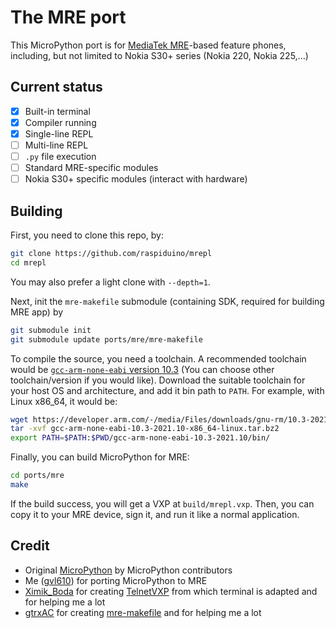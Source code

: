 # The MRE port

This MicroPython port is for [MediaTek MRE](https://lpcwiki.miraheze.org/wiki/MAUI_Runtime_Environment)-based feature phones, including, but not limited to Nokia S30+ series (Nokia 220, Nokia 225,...)

## Current status
- [x] Built-in terminal
- [x] Compiler running
- [x] Single-line REPL
- [ ] Multi-line REPL
- [ ] `.py` file execution
- [ ] Standard MRE-specific modules
- [ ] Nokia S30+ specific modules (interact with hardware)

## Building

First, you need to clone this repo, by:
```bash
git clone https://github.com/raspiduino/mrepl
cd mrepl
```

You may also prefer a light clone with `--depth=1`.

Next, init the `mre-makefile` submodule (containing SDK, required for building MRE app) by

```bash
git submodule init
git submodule update ports/mre/mre-makefile
```

To compile the source, you need a toolchain. A recommended toolchain would be [`gcc-arm-none-eabi` version 10.3](https://developer.arm.com/downloads/-/gnu-rm) (You can choose other toolchain/version if you would like). Download the suitable toolchain for your host OS and architecture, and add it bin path to `PATH`. For example, with Linux x86_64, it would be:

```bash
wget https://developer.arm.com/-/media/Files/downloads/gnu-rm/10.3-2021.10/gcc-arm-none-eabi-10.3-2021.10-x86_64-linux.tar.bz2
tar -xvf gcc-arm-none-eabi-10.3-2021.10-x86_64-linux.tar.bz2
export PATH=$PATH:$PWD/gcc-arm-none-eabi-10.3-2021.10/bin/
```

Finally, you can build MicroPython for MRE:

```bash
cd ports/mre
make
```

If the build success, you will get a VXP at `build/mrepl.vxp`. Then, you can copy it to your MRE device, sign it, and run it like a normal application.

## Credit
- Original [MicroPython](https://github.com/micropython/micropython) by MicroPython contributors
- Me ([gvl610](https://github.com/raspiduino)) for porting MicroPython to MRE
- [Ximik_Boda](https://github.com/XimikBoda) for creating [TelnetVXP](https://github.com/XimikBoda/TelnetVXP) from which terminal is adapted and for helping me a lot
- [gtrxAC](https://github.com/gtrxAC) for creating [mre-makefile](https://github.com/gtrxAC/mre-makefile) and for helping me a lot
